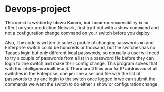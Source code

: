 # Devops-project
This script is written by Idowu Kusoro, but I bear no responsibility to its effect on your production Network,
first try it out with a show command and not a configuration change command on your switch before you deploy

Also, The code is written to solve a proble of changing passwords on and Enterprise switch could be hundreds or thousand, but the switches has no Tacacs login  but only different local passwords, so normally a user will need to try a couple of passwords from a list in a password file before they can login to one switch and make their config change.
This program solves that with the Intelligence built into it.
There are 2 files one for IP addresses of all switches in the Enterprise, one per line
a second file with the list of passwords to try and login to the switch
once logged in we can submit the commands we want the switch to do either a show or configuration change.
